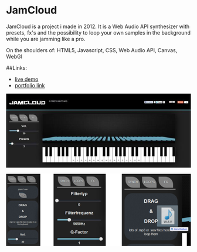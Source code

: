 JamCloud
===============

JamCloud is a project i made in 2012. It is a Web Audio API synthesizer with presets, fx's and the possibility to loop your own samples in the background while you are jamming like a pro.

On the shoulders of: HTML5, Javascript, CSS, Web Audio API, Canvas, WebGl   

##Links:
- [live demo](https://matthiasprieth.github.io/jamcloud)
- [portfolio link](http://portfolio.multimediatechnology.at/projects/2012-jamcloud)

![jamcloud preview](https://github.com/matthiasprieth/jamcloud/blob/master/preview.jpg)

![filter slider drag&drop](https://github.com/matthiasprieth/jamcloud/blob/master/menu_preview.jpg)
